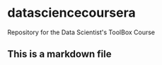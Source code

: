 datasciencecoursera
===================

Repository for the Data Scientist's ToolBox Course

## This is a markdown file


